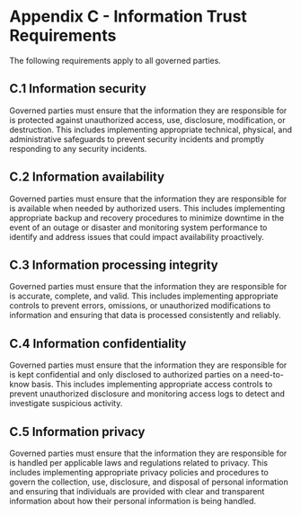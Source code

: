 # Appendix C - Information Trust Requirements

The following requirements apply to all governed parties.

## C.1 Information security

Governed parties must ensure that the information they are responsible for is protected against unauthorized access, use, disclosure, modification, or destruction. This includes implementing appropriate technical, physical, and administrative safeguards to prevent security incidents and promptly responding to any security incidents.

## C.2 Information availability

Governed parties must ensure that the information they are responsible for is available when needed by authorized users. This includes implementing appropriate backup and recovery procedures to minimize downtime in the event of an outage or disaster and monitoring system performance to identify and address issues that could impact availability proactively.

## C.3 Information processing integrity

Governed parties must ensure that the information they are responsible for is accurate, complete, and valid. This includes implementing appropriate controls to prevent errors, omissions, or unauthorized modifications to information and ensuring that data is processed consistently and reliably.

## C.4 Information confidentiality

Governed parties must ensure that the information they are responsible for is kept confidential and only disclosed to authorized parties on a need-to-know basis. This includes implementing appropriate access controls to prevent unauthorized disclosure and monitoring access logs to detect and investigate suspicious activity.

## C.5 Information privacy

Governed parties must ensure that the information they are responsible for is handled per applicable laws and regulations related to privacy. This includes implementing appropriate privacy policies and procedures to govern the collection, use, disclosure, and disposal of personal information and ensuring that individuals are provided with clear and transparent information about how their personal information is being handled.
